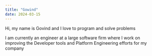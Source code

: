 ```yaml
---
title: "Gowind"
date: 2024-03-15
---
```


Hi, my name is Govind and I love to program and solve problems

I am currently an engineer at a large software firm where I work on
improving the Developer tools and Platform Engineering efforts for my company
